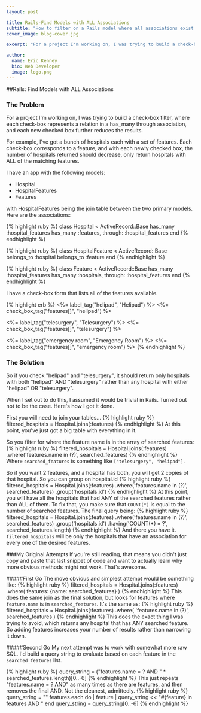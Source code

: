 ```yaml
---
layout: post

title: Rails-Find Models with ALL Associations
subtitle: "How to filter on a Rails model where all associations exist."
cover_image: blog-cover.jpg

excerpt: "For a project I'm working on, I was trying to build a check-box filter, where each check-box represents a relation in a has_many through association, and each new checked box further reduces the results. This is my solution."

author:
  name: Eric Kenney
  bio: Web Developer
  image: logo.png
---
```


##Rails: Find Models with ALL Associations

### The Problem
For a project I'm working on, I was trying to build a check-box filter, where each check-box represents a relation in a has_many through association, and each new checked box further reduces the results.

For example, I've got a bunch of hospitals each with a set of features. Each check-box corresponds to a feature, and with each newly checked box, the number of hospitals returned should decrease, only return hospitals with ALL of the matching features.

I have an app with the following models:

- Hospital
- HospitalFeatures
- Features

with HospitalFeatures being the join table between the two primary models. Here are the associations:

{% highlight ruby %}
class Hospital < ActiveRecord::Base
  has_many :hospital_features
  has_many :features, through: :hospital_features
end
{% endhighlight %}

{% highlight ruby %}
class HospitalFeature < ActiveRecord::Base
  belongs_to :hospital
  belongs_to :feature
end
{% endhighlight %}

{% highlight ruby %}
class Feature < ActiveRecord::Base
  has_many :hospital_features
  has_many :hospitals, through: :hospital_features
end
{% endhighlight %}

I have a check-box form that lists all of the features available.

{% highlight erb %}
<%= label_tag("helipad", "Helipad") %>
<%= check_box_tag("features[]", "helipad") %>

<%= label_tag("telesurgery", "Telesurgery") %>
<%= check_box_tag("features[]", "telesurgery") %>

<%= label_tag("emergency room", "Emergency Room") %>
<%= check_box_tag("features[]", "emergency room") %>
{% endhighlight %}

### The Solution
So if you check "helipad" and "telesurgery", it should return only hospitals with both "helipad" AND "telesurgery" rather than any hospital with either "helipad" OR "telesurgery".

When I set out to do this, I assumed it would be trivial in Rails. Turned out not to be the case. Here's how I got it done.

First you will need to join your tables...
{% highlight ruby %}
filtered_hospitals = Hospital.joins(:features)
{% endhighlight %}
At this point, you've just got a big table with everything in it.

So you filter for where the feature name is in the array of searched features:
{% highlight ruby %}
filtered_hospitals = Hospital.joins(:features)
  .where('features.name in (?)', searched_features)
{% endhighlight %}
Where `searched_features` is something like `["telesurgery", "helipad"]`.

So if you want 2 features, and a hospital has both, you will get 2 copies of that hospital. So you can group on hospital.id
{% highlight ruby %}
filtered_hospitals = Hospital.joins(:features)
  .where('features.name in (?)', searched_features)
  .group('hospitals.id')
{% endhighlight %}
At this point, you will have all the hospitals that had ANY of the searched features rather than ALL of them. To fix that, you make sure that `COUNT(*)` is equal to the number of searched features. The final query being:
{% highlight ruby %}
filtered_hospitals = Hospital.joins(:features)
  .where('features.name in (?)', searched_features)
  .group('hospitals.id')
  .having('COUNT(*) = ?', searched_features.length)
{% endhighlight %}
And there you have it. `filtered_hospitals` will be only the hospitals that have an association for every one of the desired features.

###My Original Attempts
If you're still reading, that means you didn't just copy and paste that last snippet of code and want to actually learn why more obvious methods might not work. That's awesome.

#####First Go
The move obvious and simplest attempt would be something like:
{% highlight ruby %}
filtered_hospitals = Hospital.joins(:features)
  .where( features: {name: searched_features} )
{% endhighlight %}
This does the same join as the final solution, but looks for features where `feature.name` is in `searched_features`. It's the same as:
{% highlight ruby %}
filtered_hospitals = Hospital.joins(:features)
  .where( 'features.name in (?)', searched_features )
{% endhighlight %}
This does the exact thing I was trying to avoid, which returns any hospital that has ANY searched feature. So adding features increases your number of results rather than narrowing it down.

#####Second Go
My next attempt was to work with somewhat more raw SQL. I'd build a query string to evaluate based on each feature in the `searched_features` list.

{% highlight ruby %}
query_string = ("features.name = ? AND " * searched_features.length)[0..-6]
{% endhighlight %}
This just repeats "features.name = ? AND" as many times as there are features, and then removes the final AND. Not the cleanest, admittedly.
{% highlight ruby %}
query_string = ""
features.each do | feature |
  query_string << "#{feature} in features AND "
end
query_string = query_string[0..-6]
{% endhighlight %}